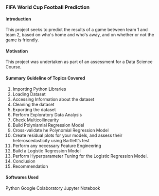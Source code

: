 ### FIFA World Cup Football Prediction

#### Introduction
This project seeks to predict the results of a game between team 1 and team 2, based on who's home and who's away, and on whether or not the game is friendly.

#### Motivation
This project was undertaken as part of an assessment for a Data Science Course.

#### Summary Guideline of Topics Covered
1. Importing Python Libraries
2. Loading Dataset
3. Accessing Information about the dataset
4. Cleaning the dataset
5. Exporting the dataset
6. Perform Exploratory Data Analysis
7. Check Multicollinearity
8. Build Polyniamial Regression Model
9. Cross-validate he Polynomial Regression Model
10. Create residual plots for your models, and assess their heteroscedasticity using Bartlett’s test
11. Perform any necessary Feature Engineering
12. Build a Logistic Regression Model
13. Perform Hyperparameter Tuning for the Logistic Regression Model.
14. Conclusion
15. Recommendation

#### Softwares Used
Python 
Google Colaboratory 
Jupyter Notebook

